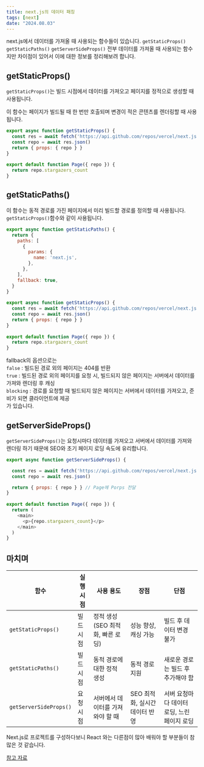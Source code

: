 ```yaml
---
title: next.js의 데이터 패칭
tags: [next]
date: "2024.08.03"
---
```

next.js에서 데이터를 가져올 때 사용되는 함수들이 있습니다.
`getStaticProps()` `getStaticPaths()` `getServerSideProps()`
전부 데이터를 가져올 때 사용되는 함수지만 차이점이 있어서 이에 대한 정보를 정리해보려 합니다.

## getStaticProps()
`getStaticProps()`는 빌드 시점에서 데이터를 가져오고 페이지를 정적으로 생성할 때 사용됩니다.

이 함수는 페이지가 빌드될 때 한 번만 호출되며 변경이 적은 콘텐츠를 렌더링할 때 사용됩니다.

```javascript
export async function getStaticProps() {
  const res = await fetch('https://api.github.com/repos/vercel/next.js')
  const repo = await res.json()
  return { props: { repo } }
}
 
export default function Page({ repo }) {
  return repo.stargazers_count
}
```

## getStaticPaths()
이 함수는 동적 경로를 가진 페이지에서 미리 빌드할 경로를 정의할 때 사용됩니다. `getStaticProps()`함수와 같이 사용됩니다.

```javascript
export async function getStaticPaths() {
  return {
    paths: [
      {
        params: {
          name: 'next.js',
        },
      }, 
    ],
    fallback: true, 
  }
}
 
export async function getStaticProps() {
  const res = await fetch('https://api.github.com/repos/vercel/next.js')
  const repo = await res.json()
  return { props: { repo } }
}
 
export default function Page({ repo }) {
  return repo.stargazers_count
}
```
fallback의 옵션으로는  
`false` : 빌드된 경로 외의 페이지는 404를 반환  
`true` : 빌드된 경로 외의 페이지를 요청 시, 빌드되지 않은 페이지는 서버에서 데이터를 가져와 렌더링 후 캐싱  
`blocking` : 경로를 요청할 때 빌드되지 않은 페이지는 서버에서 데이터를 가져오고, 준비가 되면 클라이언트에 제공  
가 있습니다. 
## getServerSideProps()
`getServerSideProps()`는 요청시마다 데이터를 가져오고 서버에서 데이터를 가져와 렌더링 하기 때문에 SEO와 초기 페이지 로딩 속도에 유리합니다. 
```javascript
export async function getServerSideProps() {

  const res = await fetch('https://api.github.com/repos/vercel/next.js')
  const repo = await res.json()

  return { props: { repo } } // Page에 Porps 전달
}
 
export default function Page({ repo }) {
  return (
    <main>
      <p>{repo.stargazers_count}</p>
    </main>
  )
}
```

## 마치며 

| 함수                    | 실행 시점            | 사용 용도                       | 장점                        | 단점                        |
|---------------------|----------------------|----------------------------------|-----------------------------|-----------------------------|
| `getStaticProps()`        | 빌드 시점            | 정적 생성 (SEO 최적화, 빠른 로딩) | 성능 향상, 캐싱 가능          | 빌드 후 데이터 변경 불가     |
| `getStaticPaths()`        | 빌드 시점            | 동적 경로에 대한 정적 생성       | 동적 경로 지원                | 새로운 경로는 빌드 후 추가해야 함 |
| `getServerSideProps()`    | 요청 시점            | 서버에서 데이터를 가져와야 할 때 | SEO 최적화, 실시간 데이터 반영 | 서버 요청마다 데이터 로딩, 느린 페이지 로딩 |


Next.js로 프로젝트를 구성하다보니 React 와는 다른점이 많아 배워야 할 부분들이 참 많은 것 같습니다.  



[참고 자료](https://nextjs.org/docs/pages/building-your-application/data-fetching)